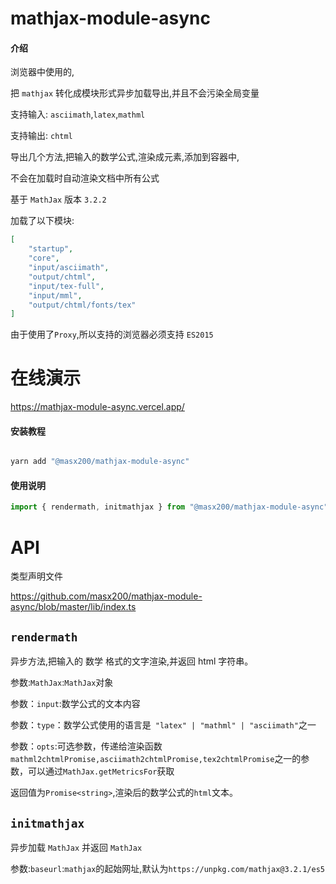 # mathjax-module-async

#### 介绍

浏览器中使用的,

把 `mathjax` 转化成模块形式异步加载导出,并且不会污染全局变量

支持输入: `asciimath`,`latex`,`mathml`

支持输出: `chtml`

导出几个方法,把输入的数学公式,渲染成元素,添加到容器中,

不会在加载时自动渲染文档中所有公式

基于 `MathJax` 版本 `3.2.2`

加载了以下模块:

```json
[
    "startup",
    "core",
    "input/asciimath",
    "output/chtml",
    "input/tex-full",
    "input/mml",
    "output/chtml/fonts/tex"
]
```

由于使用了`Proxy`,所以支持的浏览器必须支持 `ES2015`

# 在线演示

https://mathjax-module-async.vercel.app/

#### 安装教程

```powershell

yarn add "@masx200/mathjax-module-async"
```

#### 使用说明

```js
import { rendermath, initmathjax } from "@masx200/mathjax-module-async";
```

# API

类型声明文件

https://github.com/masx200/mathjax-module-async/blob/master/lib/index.ts

## `rendermath`

异步方法,把输入的 数学 格式的文字渲染,并返回 html 字符串。

参数:`MathJax`:`MathJax`对象

参数：`input`:数学公式的文本内容

参数：`type`：数学公式使用的语言是` "latex" | "mathml" | "asciimath"`之一

参数：`opts`:可选参数，传递给渲染函数`mathml2chtmlPromise,asciimath2chtmlPromise,tex2chtmlPromise`之一的参数，可以通过`MathJax.getMetricsFor`获取

返回值为`Promise<string>`,渲染后的数学公式的`html`文本。

## `initmathjax`

异步加载 `MathJax` 并返回 `MathJax`

参数:`baseurl`:`mathjax`的起始网址,默认为`https://unpkg.com/mathjax@3.2.1/es5`
